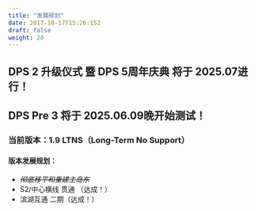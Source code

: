 ```yaml
---
title: "发展规划"
date: 2017-10-17T15:26:15Z
draft: false
weight: 20
---
```


## DPS 2 升级仪式 暨 DPS 5周年庆典 将于 2025.07进行！
## DPS Pre 3 将于 2025.06.09晚开始测试！
### 当前版本：1.9 LTNS（Long-Term No Support）
#### 版本发展规划：
* *~~彻底移平和重建主岛东~~*
* S2/中心横线 贯通 （达成！）
* 滨湖互通 二期（达成！）